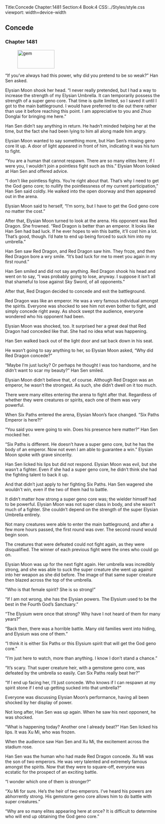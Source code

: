 Title:Concede 
Chapter:1481 
Section:4 
Book:4 
CSS:../Styles/style.css 
viewport: width=device-width
  
## Concede
### Chapter 1481 
<figure>
	<img src="../Images/gem.gif" alt="gem" id="gem" width="120" height="60" />
</figure>
  

  
  “If you’ve always had this power, why did you pretend to be so weak?” Han Sen asked.

Elysian Moon shook her head. “I never really pretended, but I had a way to increase the strength of my Elysian Umbrella. It can temporarily possess the strength of a super geno core. That time is quite limited, so I saved it until I got to the main battleground. I would have preferred to die out there rather than use it before reaching this point. I am appreciative to you and Zhuo Donglai for bringing me here.”

Han Sen didn’t say anything in return. He hadn’t minded helping her at the time, but the fact she had been lying to him all along made him angry.

Elysian Moon wanted to say something more, but Han Sen’s missing geno core lit up. A door of light appeared in front of him, indicating it was his turn to fight.

“You are a human that cannot respawn. There are so many elites here; if I were you, I wouldn’t join a pointless fight such as this.” Elysian Moon looked at Han Sen and offered advice.

“I don’t like pointless fights. You’re right about that. That’s why I need to get the God geno core; to nullify the pointlessness of my current participation,” Han Sen said coldly. He walked into the open doorway and then appeared out in the arena.

Elysian Moon said to herself, “I’m sorry, but I have to get the God geno core no matter the cost.”

After that, Elysian Moon turned to look at the arena. His opponent was Red Dragon. She frowned. “Red Dragon is better than an emperor. It looks like Han Sen had bad luck. If he ever hopes to win this battle, it’ll cost him a lot. That’s good, though. I’d hate to end up being forced to suck him into my umbrella.”

Han Sen saw Red Dragon, and Red Dragon saw him. They froze, and then Red Dragon bore a wry smile. “It’s bad luck for me to meet you again in my first round.”

Han Sen smiled and did not say anything. Red Dragon shook his head and went on to say, “I was probably going to lose, anyway. I suppose it isn’t all that shameful to lose against Sky Sword, of all opponents.”

After that, Red Dragon decided to concede and exit the battleground.

Red Dragon was like an emperor. He was a very famous individual amongst the spirits. Everyone was shocked to see him not even bother to fight, and simply concede right away. As shock swept the audience, everyone wondered who his opponent had been.

Elysian Moon was shocked, too. It surprised her a great deal that Red Dragon had conceded like that. She had no idea what was happening.

Han Sen walked back out of the light door and sat back down in his seat.

He wasn’t going to say anything to her, so Elysian Moon asked, “Why did Red Dragon concede?”

“Maybe I’m just lucky? Or perhaps he thought I was too handsome, and he didn’t want to scar my beauty?” Han Sen smiled.

Elysian Moon didn’t believe that, of course. Although Red Dragon was an emperor, he wasn’t the strongest. As such, she didn’t dwell on it too much.

There were many elites entering the arena to fight after that. Regardless of whether they were creatures or spirits, each one of them was very powerful.

When Six Paths entered the arena, Elysian Moon’s face changed. “Six Paths Emperor is here?!”

“You said you were going to win. Does his presence here matter?” Han Sen mocked her.

“Six Paths is different. He doesn’t have a super geno core, but he has the body of an emperor. Now not even I am able to guarantee a win.” Elysian Moon spoke with grave sincerity.

Han Sen licked his lips but did not respond. Elysian Moon was evil, but she wasn’t a fighter. Even if she had a super geno core, he didn’t think she had the fighting talent to back it up.

And that didn’t just apply to her fighting Six Paths. Han Sen wagered she wouldn’t win, even if the two of them had to battle.

It didn’t matter how strong a super geno core was; the wielder himself had to be powerful. Elysian Moon was not super class in body, and she wasn’t much of a fighter. She couldn’t depend on the strength of the super Elysian Umbrella entirely.

Not many creatures were able to enter the main battleground, and after a few more hours passed, the first round was over. The second round would begin soon.

The creatures that were defeated could not fight again, as they were disqualified. The winner of each previous fight were the ones who could go on.

Elysian Moon was up for the next fight again. Her umbrella was incredibly strong, and she was able to suck the super creature she went up against into her weapon as she did before. The image of that same super creature then blazed across the top of the umbrella.

“Who is that female spirit? She is so strong!”

“If I am not wrong, she has the Elysian powers. The Elysium used to be the best in the Fourth God’s Sanctuary.”

“The Elysium were once that strong? Why have I not heard of them for many years?”

“Back then, there was a horrible battle. Many old families went into hiding, and Elysium was one of them.”

“I think it is either Six Paths or this Elysium spirit that will get the God geno core.”

“I’m just here to watch, more than anything. I know I don’t stand a chance.”

“It’s scary. That super creature heir, with a gemstone geno core, was defeated by the umbrella so easily. Can Six Paths really beat her?”

“If I end up facing her, I’ll just concede. Who knows if I can respawn at my spirit stone if I end up getting sucked into that umbrella?”

Everyone was discussing Elysian Moon’s performance, having all been shocked by her display of power.

Not long after, Han Sen was up again. When he saw his next opponent, he was shocked.

“What is happening today? Another one I already beat?” Han Sen licked his lips. It was Xu Mi, who was frozen.

When the audience saw Han Sen and Xu Mi, the excitement across the stadium rose.

Han Sen was the human who had made Red Dragon concede. Xu Mi was the son of two emperors. He was very talented and extremely famous amongst the spirits. Now that they were to square-off, everyone was ecstatic for the prospect of an exciting battle.

“I wonder which one of them is stronger?”

“Xu Mi for sure. He’s the heir of two emperors. I’ve heard his powers are abhorrently strong. His gemstone geno core allows him to do battle with super creatures.”

“Why are so many elites appearing here at once? It is difficult to determine who will end up obtaining the God geno core.”
